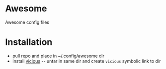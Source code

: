 Awesome
=======

Awesome config files

Installation
============

- pull repo and place in ~/.config/awesome dir
- install [vicious](http://awesome.naquadah.org/wiki/Vicious)
  -- untar in same dir and create `vicious` symbolic link to dir
